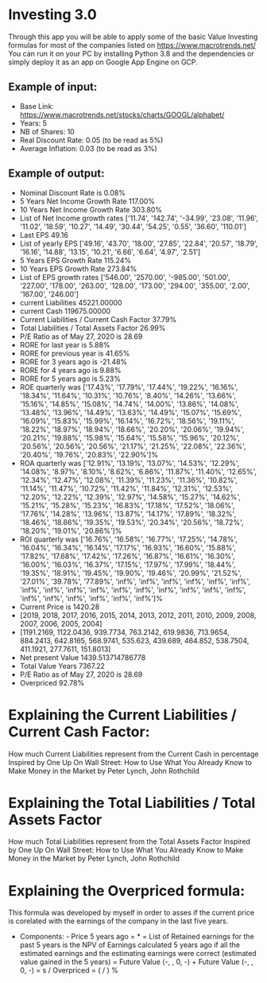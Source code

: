 # Investing 3.0

Through this app you  will be able to apply some of the basic Value Investing formulas for most of the companies listed on https://www.macrotrends.net/
You can run it on your PC by installing Python 3.8 and the dependencies or simply deploy it as an app on Google App Engine on GCP.

## Example of input:
* Base Link: https://www.macrotrends.net/stocks/charts/GOOGL/alphabet/
* Years: 5
* NB of Shares: 10
* Real Discount Rate: 0.05 (to be read as 5%)
* Average Inflation: 0.03 (to be read as 3%)

## Example of output:
* Nominal Discount Rate is 0.08%
* 5 Years Net Income Growth Rate 117.00%
* 10 Years Net Income Growth Rate 303.80%
* List of Net Income growth rates ['11.74', '142.74', '-34.99', '23.08', '11.96', '11.02', '18.59', '10.27', '14.49', '30.44', '54.25', '0.55', '36.60', '110.01']
* Last EPS 49.16
* List of yearly EPS ['49.16', '43.70', '18.00', '27.85', '22.84', '20.57', '18.79', '16.16', '14.88', '13.15', '10.21', '6.66', '6.64', '4.97', '2.51']
* 5 Years EPS Growth Rate 115.24%
* 10 Years EPS Growth Rate 273.84%
* List of EPS growth rates ['546.00', '2570.00', '-985.00', '501.00', '227.00', '178.00', '263.00', '128.00', '173.00', '294.00', '355.00', '2.00', '167.00', '246.00']
* current Liabilities 45221.00000
* current Cash 119675.00000
* Current Liabilities / Current Cash Factor 37.79%
* Total Liabilities / Total Assets Factor 26.99%
* P/E Ratio as of May 27, 2020 is 28.69
* RORE for last year is 5.88%
* RORE for previous year is 41.65%
* RORE for 3 years ago is -21.48%
* RORE for 4 years ago is 9.88%
* RORE for 5 years ago is 5.23%
* ROE quarterly was ['17.43%', '17.79%', '17.44%', '19.22%', '16.16%', '18.34%', '11.64%', '10.31%', '10.76%', '8.40%', '14.26%', '13.66%', '15.16%', '14.85%', '15.08%', '14.74%', '14.00%', '13.86%', '14.08%', '13.48%', '13.96%', '14.49%', '13.63%', '14.49%', '15.07%', '15.69%', '16.09%', '15.83%', '15.99%', '16.14%', '16.72%', '18.56%', '19.11%', '18.22%', '18.97%', '18.94%', '18.66%', '20.20%', '20.06%', '19.94%', '20.21%', '19.88%', '15.98%', '15.64%', '15.58%', '15.96%', '20.12%', '20.56%', '20.56%', '20.56%', '21.17%', '21.25%', '22.08%', '22.36%', '20.40%', '19.76%', '20.83%', '22.90%']%
* ROA quarterly was ['12.91%', '13.19%', '13.07%', '14.53%', '12.29%', '14.08%', '8.97%', '8.10%', '8.62%', '6.86%', '11.87%', '11.40%', '12.65%', '12.34%', '12.47%', '12.08%', '11.39%', '11.23%', '11.36%', '10.82%', '11.14%', '11.47%', '10.72%', '11.42%', '11.84%', '12.31%', '12.53%', '12.20%', '12.22%', '12.39%', '12.97%', '14.58%', '15.27%', '14.62%', '15.21%', '15.28%', '15.23%', '16.83%', '17.18%', '17.52%', '18.06%', '17.76%', '14.28%', '13.96%', '13.87%', '14.17%', '17.89%', '18.32%', '18.46%', '18.66%', '19.35%', '19.53%', '20.34%', '20.56%', '18.72%', '18.20%', '19.01%', '20.86%']%
* ROI quarterly was ['16.76%', '16.58%', '16.77%', '17.25%', '14.78%', '16.04%', '16.34%', '16.14%', '17.17%', '16.93%', '16.60%', '15.88%', '17.82%', '17.68%', '17.42%', '17.26%', '16.87%', '16.61%', '16.30%', '16.00%', '16.03%', '16.37%', '17.15%', '17.97%', '17.99%', '18.44%', '19.35%', '18.91%', '19.45%', '19.90%', '19.46%', '20.99%', '21.52%', '27.01%', '39.78%', '77.89%', 'inf%', 'inf%', 'inf%', 'inf%', 'inf%', 'inf%', 'inf%', 'inf%', 'inf%', 'inf%', 'inf%', 'inf%', 'inf%', 'inf%', 'inf%', 'inf%', 'inf%', 'inf%', 'inf%', 'inf%', 'inf%', 'inf%']%
* Current Price is 1420.28
* [2019, 2018, 2017, 2016, 2015, 2014, 2013, 2012, 2011, 2010, 2009, 2008, 2007, 2006, 2005, 2004]
* [1191.2169, 1122.0436, 939.7734, 763.2142, 619.9836, 713.9654, 884.2413, 642.8165, 568.9741, 535.623, 439.689, 464.852, 538.7504, 411.1921, 277.7611, 151.8013]
* Net present Value 1439.513714786778
* Total Value Years 7367.22
* P/E Ratio as of May 27, 2020 is 28.69
* Overpriced 92.78%

# Explaining the Current Liabilities / Current Cash Factor:
How much Current Liabilities represent from the Current Cash in percentage
Inspired by One Up On Wall Street: How to Use What You Already Know to Make Money in the Market by Peter Lynch, John Rothchild

# Explaining the Total Liabilities / Total Assets Factor
How much Total Liabilities represent from the Total Assets Factor
Inspired by One Up On Wall Street: How to Use What You Already Know to Make Money in the Market by Peter Lynch, John Rothchild


# Explaining the Overpriced formula:
This formula was developed by myself in order to asses if the current price is corelated with the earnings of the company in the last five years.
* Components:
<Price5Years> - Price 5 years ago
<Investment> = <NBShares> * <Price5Years>
<RetainedErnings> = List of Retained earnings for the past 5 years
<NetPresentValue> is the NPV of Earnings calculated 5 years ago if all the estimated earnings and the estimating earnings were correct
<TotalValueYears> (estimated value gained in the 5 years) = Future Value (-<AverageInflation>, <NbofYears>, 0, -<NetPresentValue>) + Future Value (-<AverageInflation>, <NbofYears>, 0, -<Investment>)
<EstimatedPrice> = <TotalValueYear>s / <NBShares>
Overpriced = (<PriceNow> / <EstimatedPrice>) %
  
